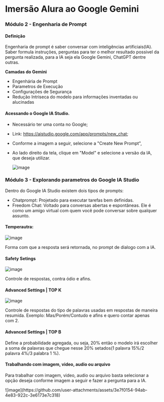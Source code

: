# Imersão Alura ao Google Gemini

### Módulo 2 - Engenharia de Prompt

#### Definição
Engenharia de prompt é  saber conversar com inteligências artificiais(IA). Saber formula instruções, perguntas para ter o melhor resultado possivel da pergunta realizada, para a IA seja ela Google Gemini, ChatGPT dentre outras.

<strong> Camadas do Gemini </strong>
- Engenhária de Prompt
- Parametros de Execução
- Configurações de Segurança
- Redução Intriseca do modelo para informações inventadas ou alucinadas

#### Acessando o Google IA Studio.
 - Necessário ter uma conta no Google;
 - Link: https://aistudio.google.com/app/prompts/new_chat;
 - Conforme a imagem a seguir, selecione a "Create New Prompt",
 - Ao lado direito da tela, clique em "Model" e selecione a versão da IA, que deseja utilizar.
   
   ![image](https://github.com/user-attachments/assets/7083303c-c746-4110-8a52-937faeb825c2)



### Módulo 3 - Explorando parametros do Google IA Studio
Dentro do Google IA Studio  existem dois tipos de prompts:
- Chatprompt: Projetado para executar tarefas bem definidas.
- Freedom Chat: Voltado para conversas abertas e espontâneas. Ele é como um amigo virtual com quem você pode conversar sobre qualquer assunto.

#### Temperautra: 
![image](https://github.com/user-attachments/assets/eae18576-80bb-4ecb-8dc8-834bea5c4aa2)
<p> Forma com que a resposta será retornada, no prompt de dialogo com a IA. </p> 


#### Safety Setings
![image](https://github.com/user-attachments/assets/f3af8701-242c-4d57-aa78-ca3b54a2abff)
<p>Controle de respostas, contra ódio e afins.</p>

#### Advanced Settings | TOP K
![image](https://github.com/user-attachments/assets/ae72d4fd-61dd-40b0-8066-f759cf31d732)
<p>Controle de respostas do tipo de palavras usadas em respostas de maneira resumida. Exemplo: Mas/Porém/Contudo e afins e quero contar apenas com 2.</p>

#### Advanced Settings | TOP B
<p>Define a probabilidade agregada, ou seja, 20% então o modelo irá escolher a soma de palavras que chegue nesse 20% setados(1 palavra 15%/2 palavra 4%/3 palabra 1 %).</p>

#### Trabalhando com imagem, video, audio ou arquivo
<p> Para trabalhar com imagem, video, audio ou arquivo basta selecionar a opção deseja conforme imagem a seguir e fazer a pergunta para a IA.</p>
![image](https://github.com/user-attachments/assets/3e7f0154-94ab-4e83-922c-3e6173e7c318)
